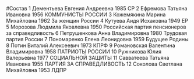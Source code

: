 #Состав
1 Дементьева Евгения Андреевна 1985 СР
2 Ефремова Татьяна Ивановна 1956 КОММУНИСТЫ РОССИИ
3 Кожемякина Марина Михайловна 1962 За женщин России
4 Кутуева Аидя Исхаковна 1949 ЕР
5 Морозова Людмила Яковлевна 1950 Российская партия пенсионеров за справедливость
6 Петрушенкова Анна Владимировна 1980 Трудовая партия России
7 Пономаренко Елена Леонидовна 1959 Будущее Родины
8 Потин Виталий Алексеевич 1973 КПРФ
9 Романовская Валентина Владимировна 1958 ПАТРИОТЫ РОССИИ
10 Ружникова Юлия Валерьевна 1977 СОЦИАЛЬНОЙ ЗАЩИТЫ
11 Савватеева Татьяна Ивановна 1955 ПАРТИЯ ЗА СПРАВЕДЛИВОСТЬ
12 Соколова Светлана Михайловна 1953 ЛДПР
